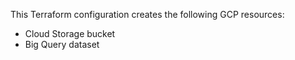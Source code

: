 This Terraform configuration creates the following GCP resources:  
- Cloud Storage bucket
- Big Query dataset
